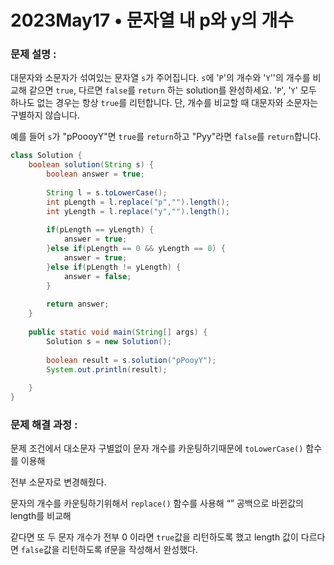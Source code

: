 # 2023May17 • 문자열 내 p와 y의 개수

### **문제 설명 :**

대문자와 소문자가 섞여있는 문자열 `s`가 주어집니다. `s`에 '`P`'의 개수와 '`Y`''의 개수를 비교해 같으면 `true`, 다르면 `false`를 `return` 하는 solution를 완성하세요. '`P`', '`Y`' 모두 하나도 없는 경우는 항상 `true`를 리턴합니다. 단, 개수를 비교할 때 대문자와 소문자는 구별하지 않습니다.

예를 들어 `s`가 "pPoooyY"면 `true`를 `return`하고 "Pyy"라면 `false`를 `return`합니다.

```java
class Solution {
    boolean solution(String s) {
        boolean answer = true;
        
        String l = s.toLowerCase();
        int pLength = l.replace("p","").length();
        int yLength = l.replace("y","").length();
        
        if(pLength == yLength) {
        	answer = true;
        }else if(pLength == 0 && yLength == 0) {
        	answer = true;
        }else if(pLength != yLength) {
        	answer = false;
        }
        
        return answer;
    }
    
    public static void main(String[] args) {
		Solution s = new Solution();
		
		boolean result = s.solution("pPooyY");
		System.out.println(result);
		
	}
}
```

### **문제 해결 과정 :**

문제 조건에서 대소문자 구별없이 문자 개수를 카운팅하기때문에 `toLowerCase()` 함수를 이용해 

전부 소문자로 변경해줬다.

문자의 개수를 카운팅하기위해서 `replace()` 함수를 사용해 “” 공백으로 바뀐값의 length를 비교해 

같다면  또  두 문자 개수가 전부 0 이라면 `true`값을 리턴하도록 했고 length 값이 다르다면 `false`값을 리턴하도록 if문을 작성해서 완성했다.
